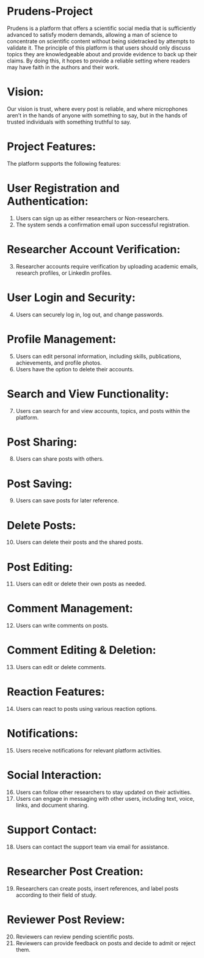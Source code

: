 # Prudens-Project
Prudens is a platform that offers a scientific social media that is sufficiently advanced to satisfy modern demands, allowing a man of science to concentrate on scientific content without being sidetracked by attempts to validate it. The principle of this platform is that users should only discuss topics they are knowledgeable about and provide evidence to back up their claims. By doing this, it hopes to provide a reliable setting where readers may have faith in the authors and their work.

# Vision: 
Our vision is trust, where every post is reliable, and where microphones aren’t in the hands of anyone with something to say, but in the hands of trusted individuals with something truthful to say.

# Project Features:
The platform supports the following features:
# User Registration and Authentication:
1. Users can sign up as either researchers or Non-researchers.
2. The system sends a confirmation email upon successful registration.

# Researcher Account Verification:
3. Researcher accounts require verification by uploading academic emails, research profiles, or LinkedIn profiles.

# User Login and Security:
4. Users can securely log in, log out, and change passwords.

# Profile Management:
5. Users can edit personal information, including skills, publications, achievements, and profile photos.
6. Users have the option to delete their accounts.

# Search and View Functionality:
7. Users can search for and view accounts, topics, and posts within the platform.

# Post Sharing:
8. Users can share posts with others.

# Post Saving:
9. Users can save posts for later reference.

# Delete Posts:
10. Users can delete their posts and the shared posts.

# Post Editing:
11. Users can edit or delete their own posts as needed.

# Comment Management:
12. Users can write comments on posts. 

# Comment Editing & Deletion:
13. Users can edit or delete comments.

# Reaction Features:
14. Users can react to posts using various reaction options.

# Notifications:
15. Users receive notifications for relevant platform activities.

# Social Interaction:
16. Users can follow other researchers to stay updated on their activities.
17. Users can engage in messaging with other users, including text, voice, links, and document sharing.

# Support Contact:
18. Users can contact the support team via email for assistance.

# Researcher Post Creation:
19. Researchers can create posts, insert references, and label posts according to their field of study.

# Reviewer Post Review:
20. Reviewers can review pending scientific posts.
21. Reviewers can provide feedback on posts and decide to admit or reject them.


